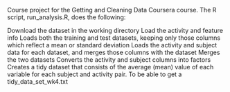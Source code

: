 Course project for the Getting and Cleaning Data Coursera course. The R script, run_analysis.R, does the following:

Download the dataset in the working directory
Load the activity and feature info
Loads both the training and test datasets, keeping only those columns which reflect a mean or standard deviation
Loads the activity and subject data for each dataset, and merges those columns with the dataset
Merges the two datasets
Converts the activity and subject columns into factors
Creates a tidy dataset that consists of the average (mean) value of each variable for each subject and activity pair.
To be able to get a tidy_data_set_wk4.txt

